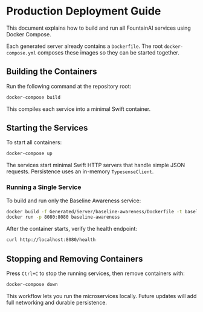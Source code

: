 # Production Deployment Guide

This document explains how to build and run all FountainAI services using Docker Compose.

Each generated server already contains a `Dockerfile`. The root `docker-compose.yml` composes these images so they can be started together.

## Building the Containers

Run the following command at the repository root:

```bash
docker-compose build
```

This compiles each service into a minimal Swift container.

## Starting the Services

To start all containers:

```bash
docker-compose up
```

The services start minimal Swift HTTP servers that handle simple JSON requests. Persistence uses an in-memory `TypesenseClient`.

### Running a Single Service

To build and run only the Baseline Awareness service:

```bash
docker build -f Generated/Server/baseline-awareness/Dockerfile -t baseline-awareness .
docker run -p 8080:8080 baseline-awareness
```

After the container starts, verify the health endpoint:

```bash
curl http://localhost:8080/health
```

## Stopping and Removing Containers

Press `Ctrl+C` to stop the running services, then remove containers with:

```bash
docker-compose down
```

This workflow lets you run the microservices locally. Future updates will add full networking and durable persistence.
